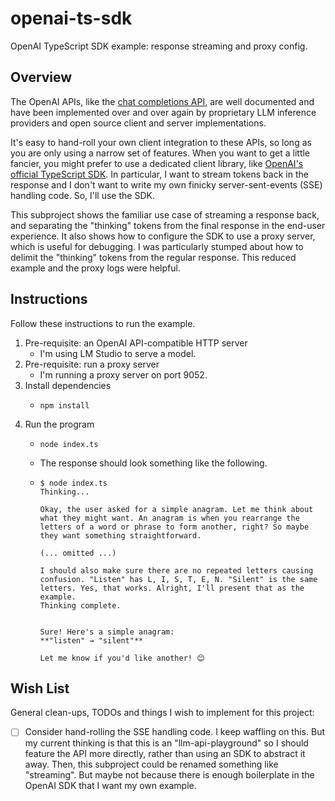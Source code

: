 # openai-ts-sdk

OpenAI TypeScript SDK example: response streaming and proxy config.


## Overview

The OpenAI APIs, like the [chat completions API][chat-api], are well documented and have been implemented over and over again by proprietary LLM inference providers and open source client and server implementations.

It's easy to hand-roll your own client integration to these APIs, so long as you are only using a narrow set of features. When you want to get a little fancier, you might prefer to use a dedicated client library, like [OpenAI's official TypeScript SDK][openai-sdk]. In particular, I want to stream tokens back in the response and I don't want to write my own finicky server-sent-events (SSE) handling code. So, I'll use the SDK.

This subproject shows the familiar use case of streaming a response back, and separating the "thinking" tokens from the final response in the end-user experience. It also shows how to configure the SDK to use a proxy server, which is useful for debugging. I was particularly stumped about how to delimit the "thinking" tokens from the regular response. This reduced example and the proxy logs were helpful. 


## Instructions

Follow these instructions to run the example.

1. Pre-requisite: an OpenAI API-compatible HTTP server
   * I'm using LM Studio to serve a model.
2. Pre-requisite: run a proxy server
   * I'm running a proxy server on port 9052.
3. Install dependencies
   * ```shell
     npm install
     ```
4. Run the program
   * ```shell
     node index.ts
     ```
   * The response should look something like the following.
   * ```text
     $ node index.ts
     Thinking...
     
     Okay, the user asked for a simple anagram. Let me think about what they might want. An anagram is when you rearrange the letters of a word or phrase to form another, right? So maybe they want something straightforward.
     
     (... omitted ...)
     
     I should also make sure there are no repeated letters causing confusion. "Listen" has L, I, S, T, E, N. "Silent" is the same letters. Yes, that works. Alright, I'll present that as the example.
     Thinking complete.
     
     
     Sure! Here's a simple anagram:
     **"listen" → "silent"**
     
     Let me know if you'd like another! 😊
     ```


## Wish List

General clean-ups, TODOs and things I wish to implement for this project:

* [ ] Consider hand-rolling the SSE handling code. I keep waffling on this. But my current thinking is that this is an "llm-api-playground" so I should feature the API more directly, rather than using an SDK to abstract it away. Then, this subproject could be renamed something like "streaming". But maybe not because there is enough boilerplate in the OpenAI SDK that I want my own example.


[chat-api]: https://platform.openai.com/docs/api-reference/chat
[openai-sdk]: https://github.com/openai/openai-node/tree/master

